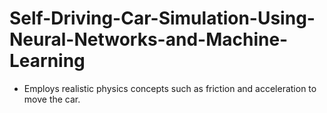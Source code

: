 # Self-Driving-Car-Simulation-Using-Neural-Networks-and-Machine-Learning

- Employs realistic physics concepts such as friction and acceleration to move the car.
